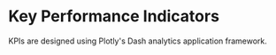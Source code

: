 # Key Performance Indicators

KPIs are designed using Plotly's Dash analytics application framework.



